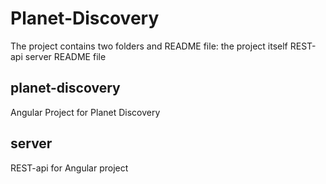 # Planet-Discovery
The project contains two folders and README file:
the project itself
REST-api server
README file

## planet-discovery
Angular Project for Planet Discovery

## server
REST-api for Angular project